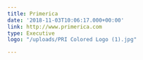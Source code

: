 ```yaml
---
title: Primerica
date: '2018-11-03T10:06:17.000+00:00'
link: http://www.primerica.com
type: Executive
logo: "/uploads/PRI Colored Logo (1).jpg"

---
```

